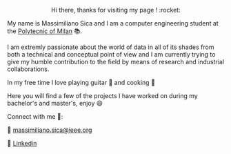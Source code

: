  <p align = 'center' > Hi there, thanks for visiting my page ! :rocket: </p>

My name is Massimiliano Sica and I am a computer engineering student at the [Polytecnic of Milan](https://www.polimi.it/en/) :books:. 

I am extremly passionate about the world of data in all of its shades from both a technical and conceptual point of view and I am currently trying to give my humble contribution to the field by means of research and industrial collaborations. 

In my free time I love playing guitar :guitar: and cooking :spaghetti:

Here you will find a few of the projects I have worked on during my bachelor's and master's, enjoy :smile:

Connect with me 🤝: 

:email: massimiliano.sica@ieee.org

 :office: [Linkedin](https://www.linkedin.com/in/massimiliano-sica/)




<!--
**MasSica/MasSica** is a ✨ _special_ ✨ repository because its `README.md` (this file) appears on your GitHub profile.

Here are some ideas to get you started:

- 🔭 I’m currently working on ...
- 🌱 I’m currently learning ...
- 👯 I’m looking to collaborate on ...
- 🤔 I’m looking for help with ...
- 💬 Ask me about ...
- 📫 How to reach me: ...
- 😄 Pronouns: ...
- ⚡ Fun fact: ...
-->
